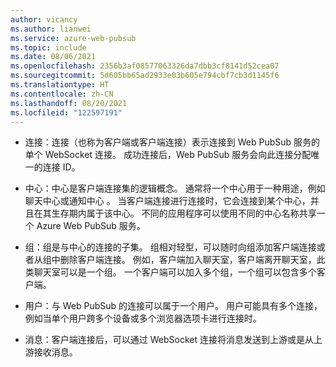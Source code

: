 ```yaml
---
author: vicancy
ms.author: lianwei
ms.service: azure-web-pubsub
ms.topic: include
ms.date: 08/06/2021
ms.openlocfilehash: 2356b3af08577063326da7dbb3cf8141d52cea07
ms.sourcegitcommit: 5d605bb65ad2933e03b605e794cbf7cb3d1145f6
ms.translationtype: HT
ms.contentlocale: zh-CN
ms.lasthandoff: 08/20/2021
ms.locfileid: "122597191"
---
```

- 连接：连接（也称为客户端或客户端连接）表示连接到 Web PubSub 服务的单个 WebSocket 连接。 成功连接后，Web PubSub 服务会向此连接分配唯一的连接 ID。

- 中心：中心是客户端连接集的逻辑概念。 通常将一个中心用于一种用途，例如聊天中心或通知中心 。 当客户端连接进行连接时，它会连接到某个中心，并且在其生存期内属于该中心。 不同的应用程序可以使用不同的中心名称共享一个 Azure Web PubSub 服务。

- 组：组是与中心的连接的子集。 组相对轻型，可以随时向组添加客户端连接或者从组中删除客户端连接。 例如，客户端加入聊天室，客户端离开聊天室，此类聊天室可以是一个组。 一个客户端可以加入多个组，一个组可以包含多个客户端。

- 用户：与 Web PubSub 的连接可以属于一个用户。 用户可能具有多个连接，例如当单个用户跨多个设备或多个浏览器选项卡进行连接时。

- 消息：客户端连接后，可以通过 WebSocket 连接将消息发送到上游或是从上游接收消息。
